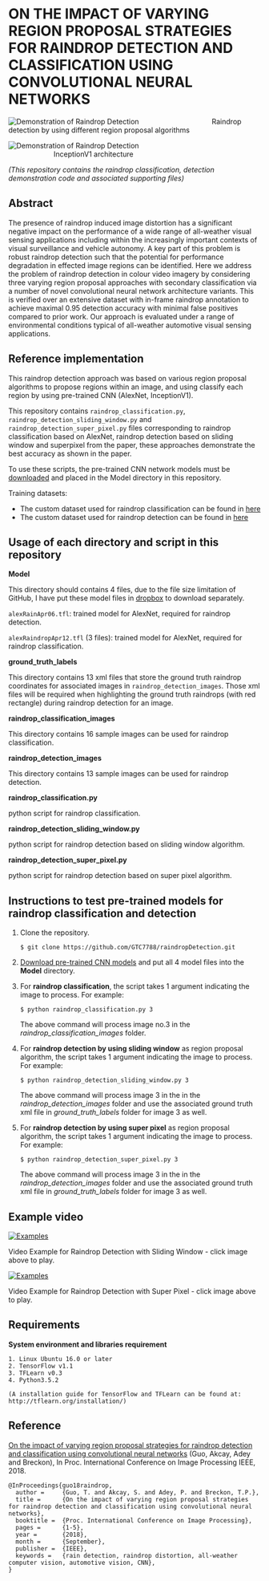 # ON THE IMPACT OF VARYING REGION PROPOSAL STRATEGIES FOR RAINDROP DETECTION AND CLASSIFICATION USING CONVOLUTIONAL NEURAL NETWORKS


![Demonstration of Raindrop Detection](https://github.com/GTC7788/raindropDetection/blob/master/utils/ExampleofRaindropDetection.jpg)
&nbsp;&nbsp;&nbsp;&nbsp;&nbsp;&nbsp;&nbsp;&nbsp;&nbsp;&nbsp;&nbsp;&nbsp;&nbsp;&nbsp;&nbsp;&nbsp;
&nbsp;&nbsp;&nbsp;&nbsp;&nbsp;&nbsp;&nbsp;&nbsp;&nbsp;&nbsp;&nbsp;&nbsp;&nbsp;&nbsp;&nbsp;&nbsp;&nbsp;&nbsp;&nbsp;Raindrop detection by using different region proposal algorithms

![Demonstration of Raindrop Detection](https://github.com/GTC7788/raindropDetection/blob/master/utils/InceptionModelV1.png)
&nbsp;&nbsp;&nbsp;&nbsp;&nbsp;&nbsp;&nbsp;&nbsp;&nbsp;&nbsp;&nbsp;&nbsp;&nbsp;&nbsp;&nbsp;&nbsp;
&nbsp;&nbsp;&nbsp;&nbsp;&nbsp;&nbsp;&nbsp;&nbsp;&nbsp;&nbsp;&nbsp;&nbsp;&nbsp;&nbsp;&nbsp;&nbsp;
&nbsp;&nbsp;&nbsp;&nbsp;&nbsp;&nbsp;&nbsp;&nbsp;&nbsp;&nbsp;&nbsp;&nbsp;&nbsp;&nbsp;&nbsp;&nbsp;
&nbsp;&nbsp;&nbsp;&nbsp;&nbsp;&nbsp;&nbsp;&nbsp;&nbsp;&nbsp;&nbsp;&nbsp;&nbsp;&nbsp;&nbsp;&nbsp;
&nbsp;&nbsp;&nbsp;&nbsp;&nbsp;&nbsp;InceptionV1 architecture


*(This repository contains the raindrop classification, detection demonstration code and associated supporting files)*

## Abstract
The presence of raindrop induced image distortion has a significant negative impact on the performance of a wide 
range of all-weather visual sensing applications including within the increasingly important contexts of visual 
surveillance and vehicle autonomy. A key part of this problem is robust raindrop detection such that the potential 
for performance degradation in effected image regions can be identified. Here we address the problem of raindrop 
detection in colour video imagery by considering three varying region proposal approaches with secondary classification 
via a number of novel convolutional neural network architecture variants. This is verified over an extensive dataset 
with in-frame raindrop annotation to achieve maximal 0.95 detection accuracy with minimal false positives compared to 
prior work. Our approach is evaluated under a range of environmental conditions typical of all-weather automotive 
visual sensing applications.

## Reference implementation

This raindrop detection approach was based on various region proposal algorithms to propose regions within an image, and using classify 
each region by using pre-trained CNN (AlexNet, InceptionV1).

This repository contains ```raindrop_classification.py```, ```raindrop_detection_sliding_window.py``` and ```raindrop_detection_super_pixel.py``` files 
corresponding to raindrop classification based on AlexNet, raindrop detection based on sliding window and superpixel from the paper, these approaches 
demonstrate the best accuracy as shown in the paper.

To use these scripts, the pre-trained CNN network models must be [downloaded](https://www.dropbox.com/s/wp6wmn7nmli5e0f/Model.zip?dl=0&file_subpath=%2FModel) and placed in the Model directory in this repository.

Training datasets:
* The custom dataset used for raindrop classification can be found in [here](https://www.dropbox.com/s/nirra2nem8vopas/dataset_code_video.zip?dl=0&file_subpath=%2Fdataset%2Fraindrop+classification+dataset)
* The custom dataset used for raindrop detection can be found in [here](https://www.dropbox.com/s/nirra2nem8vopas/dataset_code_video.zip?dl=0&file_subpath=%2Fdataset%2Fraindrop+detection+dataset)

## Usage of each directory and script in this repository

**Model**

This directory should contains 4 files, due to the file size limitation of GitHub, I have put these model files in [dropbox](https://www.dropbox.com/s/wp6wmn7nmli5e0f/Model.zip?dl=0) 
to download separately.

`alexRainApr06.tfl`: trained model for AlexNet, required for raindrop detection.

`alexRaindropApr12.tfl` (3 files): trained model for AlexNet, required for raindrop classification.



**ground_truth_labels**

This directory contains 13 xml files that store the ground truth raindrop coordinates for associated images in `raindrop_detection_images`.
Those xml files will be required when highlighting the ground truth raindrops (with red rectangle) during raindrop detection for an image.



**raindrop_classification_images**

This directory contains 16 sample images can be used for raindrop classification.



**raindrop_detection_images**

This directory contains 13 sample images can be used for raindrop detection.



**raindrop_classification.py**

python script for raindrop classification.



**raindrop_detection_sliding_window.py**

python script for raindrop detection based on sliding window algorithm.



**raindrop_detection_super_pixel.py**

python script for raindrop detection based on super pixel algorithm.

## Instructions to test pre-trained models for raindrop classification and detection

1. Clone the repository.

    ```
    $ git clone https://github.com/GTC7788/raindropDetection.git
    ```

2. [Download pre-trained CNN models](https://www.dropbox.com/s/wp6wmn7nmli5e0f/Model.zip?dl=0&file_subpath=%2FModel) and put all 4 model files into the **Model** directory.

3. For **raindrop classification**, the script takes 1 argument indicating the image to process. For example:
    ```
    $ python raindrop_classification.py 3 
    ```

    The above command will process image no.3 in the _raindrop_classification_images_ folder. 

4. For **raindrop detection by using sliding window** as region proposal algorithm, the script takes 1 argument indicating the image to process. For example:
    ```
    $ python raindrop_detection_sliding_window.py 3 
    ```
    The above command will process image 3 in the in the _raindrop_detection_images_ folder and use the associated ground truth xml file in _ground_truth_labels_ folder for image 3 as well.

5. For **raindrop detection by using super pixel** as region proposal algorithm, the script takes 1 argument indicating the image to process. For example:
    ```
    $ python raindrop_detection_super_pixel.py 3 
    ```
    The above command will process image 3 in the in the _raindrop_detection_images_ folder and use the associated ground truth xml file in _ground_truth_labels_ folder for image 3 as well.



## Example video
[![Examples](https://github.com/GTC7788/raindropDetection/blob/master/utils/VideoCoverSlidingWindow.jpg)](https://youtu.be/ImF6VNtrC5Y)

Video Example for Raindrop Detection with Sliding Window - click image above to play.

[![Examples](https://github.com/GTC7788/raindropDetection/blob/master/utils/VideoCoverSuperPixel.jpg)](https://youtu.be/iuioJEi6GNE)

Video Example for Raindrop Detection with Super Pixel - click image above to play.

## Requirements

**System environment and libraries requirement**
```$xslt
1. Linux Ubuntu 16.0 or later
2. TensorFlow v1.1
3. TFLearn v0.3
4. Python3.5.2

(A installation guide for TensorFlow and TFLearn can be found at:  http://tflearn.org/installation/)
```

## Reference

[On the impact of varying region proposal strategies for raindrop detection and classification using convolutional neural networks](http://breckon.eu/toby/publications/papers/guo18raindrop.pdf)
(Guo, Akcay, Adey and Breckon), In Proc. International Conference on Image Processing IEEE, 2018.
```
@InProceedings{guo18raindrop,
  author =     {Guo, T. and Akcay, S. and Adey, P. and Breckon, T.P.},
  title =      {On the impact of varying region proposal strategies for raindrop detection and classification using convolutional neural networks},
  booktitle =  {Proc. International Conference on Image Processing},
  pages =      {1-5},
  year =       {2018},
  month =      {September},
  publisher =  {IEEE},
  keywords =   {rain detection, raindrop distortion, all-weather computer vision, automotive vision, CNN},
}

```
